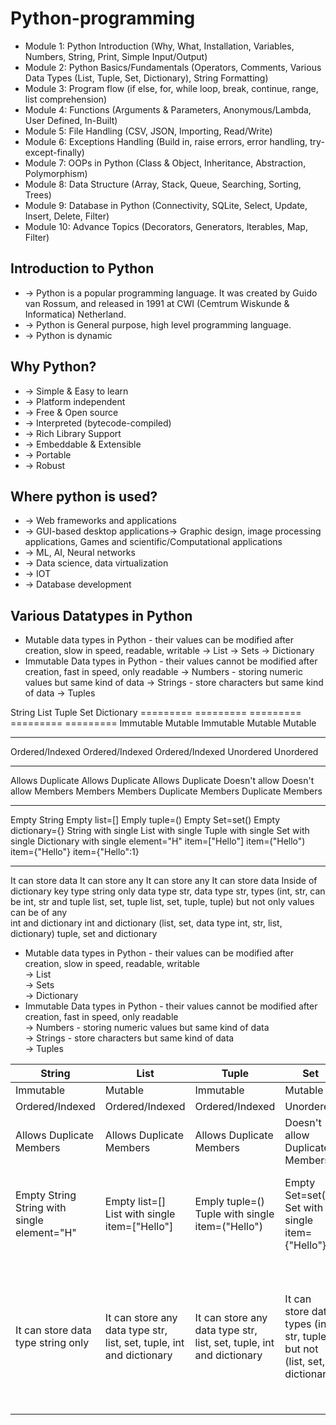 # Python-programming

* Module 1: Python Introduction (Why, What, Installation, Variables, Numbers, String, Print, Simple Input/Output)
* Module 2: Python Basics/Fundamentals (Operators, Comments, Various Data Types (List, Tuple, Set, Dictionary), String Formatting)
* Module 3: Program flow (if else, for, while loop, break, continue, range, list comprehension)
* Module 4: Functions (Arguments & Parameters, Anonymous/Lambda, User Defined, In-Built)
* Module 5: File Handling (CSV, JSON, Importing, Read/Write)
* Module 6: Exceptions Handling (Build in, raise errors, error handling, try-except-finally)
* Module 7: OOPs in Python (Class & Object, Inheritance, Abstraction, Polymorphism)
* Module 8: Data Structure (Array, Stack, Queue, Searching, Sorting, Trees)
* Module 9: Database in Python (Connectivity, SQLite, Select, Update, Insert, Delete, Filter)
* Module 10: Advance Topics (Decorators, Generators, Iterables, Map, Filter)

## Introduction to Python
* -> Python is a popular programming language. It was created by Guido van Rossum, and released in 1991 at CWI (Cemtrum Wiskunde & Informatica) Netherland.
* -> Python is General purpose, high level programming language.
* -> Python is dynamic

## Why Python?
* -> Simple & Easy to learn
* -> Platform independent
* -> Free & Open source
* -> Interpreted (bytecode-compiled)
* -> Rich Library Support
* -> Embeddable & Extensible
* -> Portable
* -> Robust

## Where python is used?
* -> Web frameworks and applications
* -> GUI-based desktop applications-> Graphic design, image processing applications, Games and scientific/Computational applications
* -> ML, AI, Neural networks
* -> Data science, data virtualization
* -> IOT 
* -> Database development

## Various Datatypes in Python
* Mutable data types in Python - their values can be modified after creation, slow in speed, readable, writable
-> List
-> Sets
-> Dictionary
* Immutable Data types in Python - their values cannot be modified after creation, fast in speed, only readable
-> Numbers - storing numeric values but same kind of data
-> Strings - store characters but same kind of data
-> Tuples


String                List                Tuple               Set                 Dictionary
=========             =========           =========           =========           =========
Immutable             Mutable             Immutable           Mutable             Mutable
---------             ---------           ---------           ---------           ---------
Ordered/Indexed       Ordered/Indexed     Ordered/Indexed     Unordered           Unordered
---------             ---------           ---------           ---------           ---------
Allows Duplicate      Allows Duplicate    Allows Duplicate    Doesn't allow       Doesn't allow
Members               Members             Members             Duplicate Members   Duplicate Members
---------             ---------           ---------           ---------           ---------
Empty String          Empty list=[]       Emply tuple=()      Empty Set=set()     Empty dictionary={}
String with single    List with single    Tuple with single   Set with single     Dictionary with single
element="H"           item=["Hello"]      item=("Hello")      item={"Hello"}      item={"Hello":1}
---------             ---------           ---------           ---------           ---------
It can store data     It can store any    It can store any    It can store data   Inside of dictionary key
type string only      data type str,      data type str,      types (int, str,    can be int, str and tuple
                      list, set, tuple    list, set, tuple,   tuple) but not      only values can be of any      
                      int and dictionary  int and dictionary  (list, set,         data type int, str, list,
                                                               dictionary)        tuple, set and dictionary
* Mutable data types in Python - their values can be modified after creation, slow in speed, readable, writable<br>
-> List<br>
-> Sets<br>
-> Dictionary<br>
* Immutable Data types in Python - their values cannot be modified after creation, fast in speed, only readable<br>
-> Numbers - storing numeric values but same kind of data<br>
-> Strings - store characters but same kind of data<br>
-> Tuples<br>


|String             |  List              | Tuple              | Set               | Dictionary                |
|-------------------|--------------------|--------------------|-------------------|---------------------------|
|Immutable          |  Mutable           | Immutable          | Mutable           | Mutable                   |
|Ordered/Indexed    |  Ordered/Indexed   | Ordered/Indexed    | Unordered         | Unordered                 |
|Allows Duplicate Members  |  Allows Duplicate Members  | Allows Duplicate Members   | Doesn't allow Duplicate Members    | Doesn't allow Duplicate Members            |
|Empty String<br>String with single element="H"       |  Empty list=[]<br>List with single item=["Hello"]    | Emply tuple=()<br>Tuple with single item=("Hello")   | Empty Set=set()<br>Set with single item={"Hello"}  | Empty dictionary={}<br>Dictionary with single item={"Hello":1} |
|It can store data type string only  |  It can store any data type str, list, set, tuple, int and dictionary | It can store any data type str, list, set, tuple, int and dictionary | It can store data types (int, str, tuple) but not (list, set,  dictionary) | Inside of dictionary key can be int, str and tuple only values can be of any data type int, str, list, tuple, set and dictionary |

